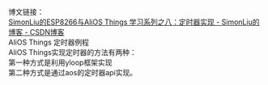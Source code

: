博文链接：<br>
[SimonLiu的ESP8266与AliOS Things 学习系列之八：定时器实现 - SimonLiu的博客 - CSDN博客](https://blog.csdn.net/toopoo/article/details/87895998)<br>
AliOS Things 定时器例程<br>
AliOS Things实现定时器的方法有两种：<br>
第一种方式是利用yloop框架实现<br>
第二种方式是通过aos的定时器api实现。